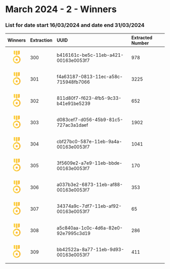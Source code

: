# March 2024 - 2 - Winners

### List for date start 16/03/2024 and date end 31/03/2024

|                                       Winners                                        | Extraction | UUID                                 | Extracted Number |
| :----------------------------------------------------------------------------------: | :--------- | :----------------------------------- | :--------------- |
| <img src="../prize.svg" style="height: 40px; margin-top: 10px; margin-bottom: 10px"> | 300        | b416161c-be5c-11eb-a421-00163e0053f7 | 978              | 
| <img src="../prize.svg" style="height: 40px; margin-top: 10px; margin-bottom: 10px"> | 301        | f4a63187-0813-11ec-a58c-715948fb7066 | 3225              | 
| <img src="../prize.svg" style="height: 40px; margin-top: 10px; margin-bottom: 10px"> | 302        | 811d80f7-f623-4fb5-9c33-b41e91be5239 | 652               |
| <img src="../prize.svg" style="height: 40px; margin-top: 10px; margin-bottom: 10px"> | 303        | d083cef7-d056-45b9-81c5-727ac3a1daef | 1902             |
| <img src="../prize.svg" style="height: 40px; margin-top: 10px; margin-bottom: 10px"> | 304        | cbf27bc0-587e-11eb-9a4a-00163e0053f7 | 1041             |
| <img src="../prize.svg" style="height: 40px; margin-top: 10px; margin-bottom: 10px"> | 305        | 3f5609e2-a7e9-11eb-bbde-00163e0053f7 | 170             | 
| <img src="../prize.svg" style="height: 40px; margin-top: 10px; margin-bottom: 10px"> | 306        | a037b3e2-6873-11eb-af88-00163e0053f7 | 353              | 
| <img src="../prize.svg" style="height: 40px; margin-top: 10px; margin-bottom: 10px"> | 307        | 34374a9c-7df7-11eb-af92-00163e0053f7 | 65              | 
| <img src="../prize.svg" style="height: 40px; margin-top: 10px; margin-bottom: 10px"> | 308        | a5c840aa-1c0c-4d6a-82e0-92e7995c3d19 | 286               |
| <img src="../prize.svg" style="height: 40px; margin-top: 10px; margin-bottom: 10px"> | 309        | bb42522a-8a77-11eb-9d93-00163e0053f7 | 411              | 
